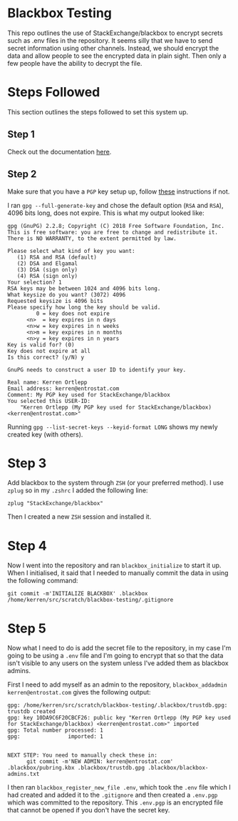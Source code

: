 # Blackbox Testing

This repo outlines the use of StackExchange/blackbox to encrypt secrets such as .env files in the repository. It seems silly that we have to send secret information using other channels. Instead, we should encrypt the data and allow people to see the encrypted data in plain sight. Then only a few people have the ability to decrypt the file.

# Steps Followed

This section outlines the steps followed to set this system up.

## Step 1
Check out the documentation [here](https://github.com/StackExchange/blackbox).

## Step 2
Make sure that you have a `PGP` key setup up, follow [these](https://help.github.com/en/articles/generating-a-new-gpg-key) instructions if not.

I ran `gpg --full-generate-key` and chose the default option (`RSA` and `RSA`), 4096 bits long, does not expire. This is what my output looked like:

```
gpg (GnuPG) 2.2.8; Copyright (C) 2018 Free Software Foundation, Inc.
This is free software: you are free to change and redistribute it.
There is NO WARRANTY, to the extent permitted by law.

Please select what kind of key you want:
   (1) RSA and RSA (default)
   (2) DSA and Elgamal
   (3) DSA (sign only)
   (4) RSA (sign only)
Your selection? 1
RSA keys may be between 1024 and 4096 bits long.
What keysize do you want? (3072) 4096
Requested keysize is 4096 bits
Please specify how long the key should be valid.
         0 = key does not expire
      <n>  = key expires in n days
      <n>w = key expires in n weeks
      <n>m = key expires in n months
      <n>y = key expires in n years
Key is valid for? (0)
Key does not expire at all
Is this correct? (y/N) y

GnuPG needs to construct a user ID to identify your key.

Real name: Kerren Ortlepp
Email address: kerren@entrostat.com
Comment: My PGP key used for StackExchange/blackbox
You selected this USER-ID:
    "Kerren Ortlepp (My PGP key used for StackExchange/blackbox) <kerren@entrostat.com>"
```

Running `gpg --list-secret-keys --keyid-format LONG` shows my newly created key (with others).

# Step 3

Add blackbox to the system through `ZSH` (or your preferred method). I use `zplug` so in my `.zshrc` I added the following line:

```
zplug "StackExchange/blackbox"
```

Then I created a new `ZSH` session and installed it.

# Step 4

Now I went into the repository and ran `blackbox_initialize` to start it up. When I initialised, it said that I needed to manually commit the data in using the following command:

```
git commit -m'INITIALIZE BLACKBOX' .blackbox /home/kerren/src/scratch/blackbox-testing/.gitignore
```

# Step 5

Now what I need to do is add the secret file to the repository, in my case I'm going to be using a `.env` file and I'm going to encrypt that so that the data isn't visible to any users on the system unless I've added them as blackbox admins.

First I need to add myself as an admin to the repository, `blackbox_addadmin kerren@entrostat.com` gives the following output:

```
gpg: /home/kerren/src/scratch/blackbox-testing/.blackbox/trustdb.gpg: trustdb created
gpg: key 10DA9C6F20CBCF26: public key "Kerren Ortlepp (My PGP key used for StackExchange/blackbox) <kerren@entrostat.com>" imported
gpg: Total number processed: 1
gpg:               imported: 1


NEXT STEP: You need to manually check these in:
      git commit -m'NEW ADMIN: kerren@entrostat.com' .blackbox/pubring.kbx .blackbox/trustdb.gpg .blackbox/blackbox-admins.txt

```

I then ran `blackbox_register_new_file .env`, which took the `.env` file which I had created and added it to the `.gitignore` and then created a `.env.pgp` which was committed to the repository. This `.env.pgp` is an encrypted file that cannot be opened if you don't have the secret key.
